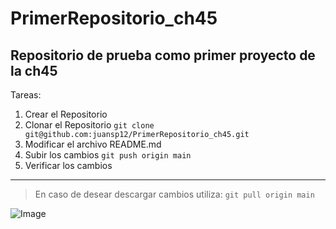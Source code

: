 # PrimerRepositorio_ch45

## Repositorio de prueba como primer proyecto de la ch45


Tareas: 
1. Crear el Repositorio
2. Clonar el Repositorio
` git clone git@github.com:juansp12/PrimerRepositorio_ch45.git `
3. Modificar el archivo README.md
4. Subir los cambios
` git push origin main `
5. Verificar los cambios

---

> En caso de desear descargar cambios utiliza:
`git pull origin main`

![Image](https://github.com/fluidicon.png)